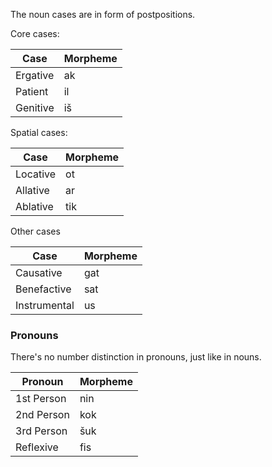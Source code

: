 The noun cases are in form of postpositions.

Core cases:

| Case     | Morpheme |
| -------- | -------- |
| Ergative | ak       |
| Patient  | il       |
| Genitive | iš       |

Spatial cases:

| Case     | Morpheme |
| -------- | -------- |
| Locative | ot       |
| Allative | ar       |
| Ablative | tik      |

Other cases

| Case         | Morpheme |
| ------------ | -------- |
| Causative    | gat      |
| Benefactive  | sat      |
| Instrumental | us       |

### Pronouns

There's no number distinction in pronouns, just like in nouns.

| Pronoun    | Morpheme |
| ---------- | -------- |
| 1st Person | nin      |
| 2nd Person | kok      |
| 3rd Person | šuk      |
| Reflexive  | fis      |
